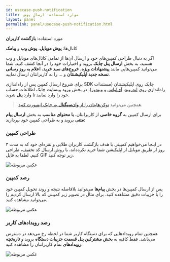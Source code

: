 ```yaml
---
id: usecase-push-notification
title:  موارد استفاده- ارسال پوش
layout: panel
permalink: panel/usecase-push-notification.html
---
```


مورد استفاده: **بازگشت کاربران**

کانال‌ها: **پوش موبایل**، **پوش وب** و **پیامک**

اگر به دنبال طراحی کمپین‌های خود و ارسال آن‌ها از تمامی کانال‌های موبایل و وب هستید، به بخش **ارسال پنل چابک** بروید و اختیارات خود را در آنجا کشف کنید. شما می‌توانید کمپین‌هایی مانند **پیشنهادات ویژه**، **خروج‌های سبد خرید**، **اعلام به روز رسانی نسخه جدید اپلیکیشنتان** و ... را به کاربرانتان ارسال نمایید. 


برای شروع ارسال کمپین‌ پس از راه‌اندازی SDK چابک روی اپلیکیشنتان (مستندات راه‌اندازی روی [اندروید](https://doc.chabokpush.com/android/application-class.html)، [آی‌اواس](https://doc.chabokpush.com/ios/setup.html) و [ویندوز](https://doc.chabokpush.com/windows/setup.html))، در بخش ورود وبسایت چابک اطلاعات حساب خود را وارد نمایید تا وارد **پنل** شوید. 

> همچنین می‌توانید [توکن‌هایتان را از **وان‌سیگنال** به چابک ایمپورت کنید](https://doc.chabokpush.com/panel/settings.html). 

برای ارسال کمپین به **گروه خاصی** از کاربرانتان، **با محتوای مناسب**  به بخش **ارسال پیام متنی** بروید و به طراحی کمپین خود بپردازید:

### طراحی کمپین
 
در اینجا می‌خواهیم کمپینی با هدف بازگشت کاربران طلایی و نقره‌ای خود که به مدت ۳ روز از طریق موبایل از اپلیکیشن شما خرید نکرده‌اند، با روش ارسال کد تخفیف، طراحی کنیم. لطفا به فایل GIF زیر توجه کنید.


![عکس مربوطه](http://uupload.ir/files/uxn7_gif2.gif)

### رصد کمپین 

پس از ارسال کمپین‌ها در بخش **پیام‌ها** می‌توانید بلافاصله نتیجه و روند تحویل کمپین خود را با جزییات دقیق مشاهده کنید. برای مثال در تصویر زیر کمپینی که بالا ارسال کردیم را می‌توانید مشاهده کنید.

 ![عکس مربوطه](http://uupload.ir/files/wml1_campaign.png)

### رصد رویداد‌های کاربر
 همچنین تمام رویدادهایی که برای دستگاه کاربر شما در لحظه رخ‌ می‌دهد در دسترس می‌باشد. فقط کافیه به **بخش مشترکین پنل قسمت جزییات دستگاه‌** بروید و **تاریخچه رویداد‌های** تمام کاربرانتان را مشاهده کنید.

 ![عکس مربوطه](http://uupload.ir/files/k7f1_log.png)
